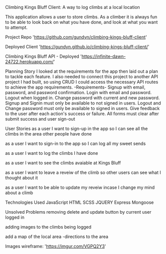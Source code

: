 Climbing Kings Bluff Client: A way to log climbs at a local location

This application allows a user to store climbs. As a climber it is always fun to be able to look back on what you have done, and look at what you want to attempt. 

Project Repo
'https://github.com/gundyn/climbing-kings-bluff-client'

Deployed Client
'https://gundyn.github.io/climbing-kings-bluff-client/'

Climbing Kings Bluff API - Deployed
'https://infinite-dawn-24722.herokuapp.com/'

Planning Story
I looked at the requirements for the app then laid out a plan to tackle each feature. I also needed to connect this project to another API project I had built, so using CRUD I could access the necessary API routes to achieve the app requirements. 
-Requirements-
Signup with email, password, and password confirmation.
Login with email and password.
Logout when logged in.
Change password with current and new password.
Signup and Signin must only be available to not signed in users.
Logout and Change password must only be available to signed in users.
Give feedback to the user after each action's success or failure.
All forms must clear after submit success and user sign-out

User Stories
as a user I want to sign-up in the app so I can see all the climbs in the area other people have done

as a user I want to sign-in to the app so I can log all my sweet sends

as a user I want to log the climbs I have done

as a user I want to see the climbs avaiable at Kings Bluff

as a user I want to leave a reveiw of the climb so other users can see what I thought about it

as a user I want to be able to update my reveiw incase I change my mind about a climb


Technologies Used
JavaScript
HTML
SCSS 
JQUERY
Express
Mongoose

Unsolved Problems
removing delete and update button by current user logged in 

adding images to the climbs being logged

add a map of the local area
  -directions to the area
  
Images
wireframe:
'https://imgur.com/VGPQ2Y3'
